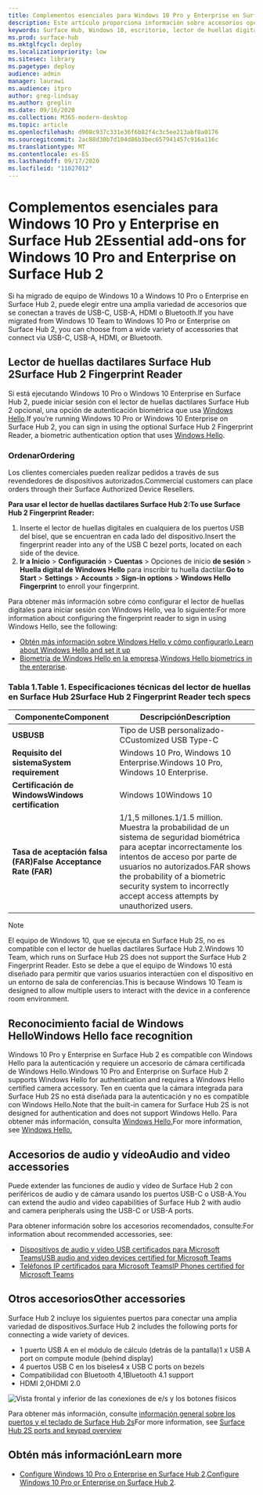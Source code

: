 ```yaml
---
title: Complementos esenciales para Windows 10 Pro y Enterprise en Surface Hub 2
description: Este artículo proporciona información sobre accesorios opcionales que puede usar con Windows 10 Pro o Enterprise en Surface Hub 2.
keywords: Surface Hub, Windows 10, escritorio, lector de huellas digitales, Windows Hello
ms.prod: surface-hub
ms.mktglfcycl: deploy
ms.localizationpriority: low
ms.sitesec: library
ms.pagetype: deploy
audience: admin
manager: laurawi
ms.audience: itpro
author: greg-lindsay
ms.author: greglin
ms.date: 09/16/2020
ms.collection: M365-modern-desktop
ms.topic: article
ms.openlocfilehash: d908c937c331e36f6b82f4c3c5ee213abf8a0176
ms.sourcegitcommit: 2ac88d30b7d104d86b3bec657941457c916a116c
ms.translationtype: MT
ms.contentlocale: es-ES
ms.lasthandoff: 09/17/2020
ms.locfileid: "11027012"
---
```

# <span data-ttu-id="f3ef9-104">Complementos esenciales para Windows 10 Pro y Enterprise en Surface Hub 2</span><span class="sxs-lookup"><span data-stu-id="f3ef9-104">Essential add-ons for Windows 10 Pro and Enterprise on Surface Hub 2</span></span>

<span data-ttu-id="f3ef9-105">Si ha migrado de equipo de Windows 10 a Windows 10 Pro o Enterprise en Surface Hub 2, puede elegir entre una amplia variedad de accesorios que se conectan a través de USB-C, USB-A, HDMI o Bluetooth.</span><span class="sxs-lookup"><span data-stu-id="f3ef9-105">If you have migrated from Windows 10 Team to Windows 10 Pro or Enterprise on Surface Hub 2, you can choose from a wide variety of accessories that connect via USB-C, USB-A, HDMI, or Bluetooth.</span></span> 

## <span data-ttu-id="f3ef9-106">Lector de huellas dactilares Surface Hub 2</span><span class="sxs-lookup"><span data-stu-id="f3ef9-106">Surface Hub 2 Fingerprint Reader</span></span>

<span data-ttu-id="f3ef9-107">Si está ejecutando Windows 10 Pro o Windows 10 Enterprise en Surface Hub 2, puede iniciar sesión con el lector de huellas dactilares Surface Hub 2 opcional, una opción de autenticación biométrica que usa [Windows Hello](https://docs.microsoft.com/windows-hardware/design/device-experiences/windows-hello).</span><span class="sxs-lookup"><span data-stu-id="f3ef9-107">If you’re running Windows 10 Pro or Windows 10 Enterprise on Surface Hub 2, you can sign in using the optional Surface Hub 2 Fingerprint Reader, a biometric authentication option that uses [Windows Hello](https://docs.microsoft.com/windows-hardware/design/device-experiences/windows-hello).</span></span>

### <span data-ttu-id="f3ef9-108">Ordenar</span><span class="sxs-lookup"><span data-stu-id="f3ef9-108">Ordering</span></span>

<span data-ttu-id="f3ef9-109">Los clientes comerciales pueden realizar pedidos a través de sus revendedores de dispositivos autorizados.</span><span class="sxs-lookup"><span data-stu-id="f3ef9-109">Commercial customers can place orders through their Surface Authorized Device Resellers.</span></span>

**<span data-ttu-id="f3ef9-110">Para usar el lector de huellas dactilares Surface Hub 2:</span><span class="sxs-lookup"><span data-stu-id="f3ef9-110">To use Surface Hub 2 Fingerprint Reader:</span></span>**

1. <span data-ttu-id="f3ef9-111">Inserte el lector de huellas digitales en cualquiera de los puertos USB del bisel, que se encuentran en cada lado del dispositivo.</span><span class="sxs-lookup"><span data-stu-id="f3ef9-111">Insert the fingerprint reader into any of the USB C bezel ports, located on each side of the device.</span></span>
2. <span data-ttu-id="f3ef9-112">**Ir a Inicio**  >  **Configuración**  >  **Cuentas**  >  Opciones de inicio **de sesión**  >  **Huella digital de Windows Hello** para inscribir tu huella dactilar.</span><span class="sxs-lookup"><span data-stu-id="f3ef9-112">**Go to Start** > **Settings** > **Accounts** > **Sign-in options** > **Windows Hello Fingerprint** to enroll your fingerprint.</span></span>

<span data-ttu-id="f3ef9-113">Para obtener más información sobre cómo configurar el lector de huellas digitales para iniciar sesión con Windows Hello, vea lo siguiente:</span><span class="sxs-lookup"><span data-stu-id="f3ef9-113">For more information about configuring the fingerprint reader to sign in using Windows Hello, see the following:</span></span>

- [<span data-ttu-id="f3ef9-114">Obtén más información sobre Windows Hello y cómo configurarlo.</span><span class="sxs-lookup"><span data-stu-id="f3ef9-114">Learn about Windows Hello and set it up</span></span>](https://support.microsoft.com/help/4028017/windows-learn-about-windows-hello-and-set-it-up)
- <span data-ttu-id="f3ef9-115">[Biometría de Windows Hello en la empresa](https://docs.microsoft.com/windows/security/identity-protection/hello-for-business/hello-biometrics-in-enterprise).</span><span class="sxs-lookup"><span data-stu-id="f3ef9-115">[Windows Hello biometrics in the enterprise](https://docs.microsoft.com/windows/security/identity-protection/hello-for-business/hello-biometrics-in-enterprise).</span></span>

  
### <span data-ttu-id="f3ef9-116">Tabla 1.</span><span class="sxs-lookup"><span data-stu-id="f3ef9-116">Table 1.</span></span> <span data-ttu-id="f3ef9-117">Especificaciones técnicas del lector de huellas en Surface Hub 2</span><span class="sxs-lookup"><span data-stu-id="f3ef9-117">Surface Hub 2 Fingerprint Reader tech specs</span></span>


| <span data-ttu-id="f3ef9-118">Componente</span><span class="sxs-lookup"><span data-stu-id="f3ef9-118">Component</span></span>                       | <span data-ttu-id="f3ef9-119">Descripción</span><span class="sxs-lookup"><span data-stu-id="f3ef9-119">Description</span></span>                                                                                                                          |
| ------------------------------- | ------------------------------------------------------------------------------------------------------------------------------------ |
| **<span data-ttu-id="f3ef9-120">USB</span><span class="sxs-lookup"><span data-stu-id="f3ef9-120">USB</span></span>**                         | <span data-ttu-id="f3ef9-121">Tipo de USB personalizado-C</span><span class="sxs-lookup"><span data-stu-id="f3ef9-121">Customized USB Type-C</span></span>                                                                                                           |
| **<span data-ttu-id="f3ef9-122">Requisito del sistema</span><span class="sxs-lookup"><span data-stu-id="f3ef9-122">System requirement</span></span>**          | <span data-ttu-id="f3ef9-123">Windows 10 Pro, Windows 10 Enterprise.</span><span class="sxs-lookup"><span data-stu-id="f3ef9-123">Windows 10 Pro, Windows 10 Enterprise.</span></span>                                                                                               |
| **<span data-ttu-id="f3ef9-124">Certificación de Windows</span><span class="sxs-lookup"><span data-stu-id="f3ef9-124">Windows certification</span></span>**       | <span data-ttu-id="f3ef9-125">Windows 10</span><span class="sxs-lookup"><span data-stu-id="f3ef9-125">Windows 10</span></span>                                                                                                                           |
| **<span data-ttu-id="f3ef9-126">Tasa de aceptación falsa (FAR)</span><span class="sxs-lookup"><span data-stu-id="f3ef9-126">False Acceptance Rate (FAR)</span></span>** | <span data-ttu-id="f3ef9-127">1/1,5 millones.</span><span class="sxs-lookup"><span data-stu-id="f3ef9-127">1/1.5 million.</span></span> <span data-ttu-id="f3ef9-128">Muestra la probabilidad de un sistema de seguridad biométrica para aceptar incorrectamente los intentos de acceso por parte de usuarios no autorizados.</span><span class="sxs-lookup"><span data-stu-id="f3ef9-128">FAR shows the probability of a biometric security system to incorrectly accept access attempts by unauthorized users.</span></span> |


> [!NOTE]
> <span data-ttu-id="f3ef9-129">El equipo de Windows 10, que se ejecuta en Surface Hub 2S, no es compatible con el lector de huellas dactilares Surface Hub 2.</span><span class="sxs-lookup"><span data-stu-id="f3ef9-129">Windows 10 Team, which runs on Surface Hub 2S does not support the Surface Hub 2 Fingerprint Reader.</span></span> <span data-ttu-id="f3ef9-130">Esto se debe a que el equipo de Windows 10 está diseñado para permitir que varios usuarios interactúen con el dispositivo en un entorno de sala de conferencias.</span><span class="sxs-lookup"><span data-stu-id="f3ef9-130">This is because Windows 10 Team is designed to allow multiple users to interact with the device in a conference room environment.</span></span> 
 
## <span data-ttu-id="f3ef9-131">Reconocimiento facial de Windows Hello</span><span class="sxs-lookup"><span data-stu-id="f3ef9-131">Windows Hello face recognition</span></span>

<span data-ttu-id="f3ef9-132">Windows 10 Pro y Enterprise en Surface Hub 2 es compatible con Windows Hello para la autenticación y requiere un accesorio de cámara certificada de Windows Hello.</span><span class="sxs-lookup"><span data-stu-id="f3ef9-132">Windows 10 Pro and Enterprise on Surface Hub 2 supports Windows Hello for authentication and requires a Windows Hello certified camera accessory.</span></span> <span data-ttu-id="f3ef9-133">Ten en cuenta que la cámara integrada para Surface Hub 2S no está diseñada para la autenticación y no es compatible con Windows Hello.</span><span class="sxs-lookup"><span data-stu-id="f3ef9-133">Note that the built-in camera for Surface Hub 2S is not designed for authentication and does not support Windows Hello.</span></span> <span data-ttu-id="f3ef9-134">Para obtener más información, consulta [Windows Hello.](https://docs.microsoft.com/windows-hardware/design/device-experiences/windows-hello)</span><span class="sxs-lookup"><span data-stu-id="f3ef9-134">For more information, see [Windows Hello.](https://docs.microsoft.com/windows-hardware/design/device-experiences/windows-hello)</span></span>


## <span data-ttu-id="f3ef9-135">Accesorios de audio y vídeo</span><span class="sxs-lookup"><span data-stu-id="f3ef9-135">Audio and video accessories</span></span>

<span data-ttu-id="f3ef9-136">Puede extender las funciones de audio y vídeo de Surface Hub 2 con periféricos de audio y de cámara usando los puertos USB-C o USB-A.</span><span class="sxs-lookup"><span data-stu-id="f3ef9-136">You can extend the audio and video capabilities of Surface Hub 2 with audio and camera peripherals using the USB-C or USB-A ports.</span></span>

<span data-ttu-id="f3ef9-137">Para obtener información sobre los accesorios recomendados, consulte:</span><span class="sxs-lookup"><span data-stu-id="f3ef9-137">For information about recommended accessories, see:</span></span>

- [<span data-ttu-id="f3ef9-138">Dispositivos de audio y vídeo USB certificados para Microsoft Teams</span><span class="sxs-lookup"><span data-stu-id="f3ef9-138">USB audio and video devices certified for Microsoft Teams</span></span>](https://docs.microsoft.com/microsoftteams/devices/usb-devices)
- [<span data-ttu-id="f3ef9-139">Teléfonos IP certificados para Microsoft Teams</span><span class="sxs-lookup"><span data-stu-id="f3ef9-139">IP Phones certified for Microsoft Teams</span></span>](https://docs.microsoft.com/microsoftteams/devices/teams-ip-phones)



## <span data-ttu-id="f3ef9-140">Otros accesorios</span><span class="sxs-lookup"><span data-stu-id="f3ef9-140">Other accessories</span></span>
<span data-ttu-id="f3ef9-141">Surface Hub 2 incluye los siguientes puertos para conectar una amplia variedad de dispositivos.</span><span class="sxs-lookup"><span data-stu-id="f3ef9-141">Surface Hub 2 includes the following ports for connecting a wide variety of devices.</span></span> 

- <span data-ttu-id="f3ef9-142">1 puerto USB A en el módulo de cálculo (detrás de la pantalla)</span><span class="sxs-lookup"><span data-stu-id="f3ef9-142">1 x USB A port on compute module (behind display)</span></span>
- <span data-ttu-id="f3ef9-143">4 puertos USB C en los biseles</span><span class="sxs-lookup"><span data-stu-id="f3ef9-143">4 x USB C ports on bezels</span></span>
- <span data-ttu-id="f3ef9-144">Compatibilidad con Bluetooth 4,1</span><span class="sxs-lookup"><span data-stu-id="f3ef9-144">Bluetooth 4.1 support</span></span>
- <span data-ttu-id="f3ef9-145">HDMI 2,0</span><span class="sxs-lookup"><span data-stu-id="f3ef9-145">HDMI 2.0</span></span>

 ![Vista frontal y inferior de las conexiones de e/s y los botones físicos](images/hub2s-schematic.png)

<span data-ttu-id="f3ef9-147">Para obtener más información, consulte [información general sobre los puertos y el teclado de Surface Hub 2s](surface-hub-2s-port-keypad-overview.md)</span><span class="sxs-lookup"><span data-stu-id="f3ef9-147">For more information, see [Surface Hub 2S ports and keypad overview](surface-hub-2s-port-keypad-overview.md)</span></span>


## <span data-ttu-id="f3ef9-148">Obtén más información</span><span class="sxs-lookup"><span data-stu-id="f3ef9-148">Learn more</span></span>

- <span data-ttu-id="f3ef9-149">[Configure Windows 10 Pro o Enterprise en Surface Hub 2](surface-hub-2-post-install.md).</span><span class="sxs-lookup"><span data-stu-id="f3ef9-149">[Configure Windows 10 Pro or Enterprise on Surface Hub 2](surface-hub-2-post-install.md).</span></span>